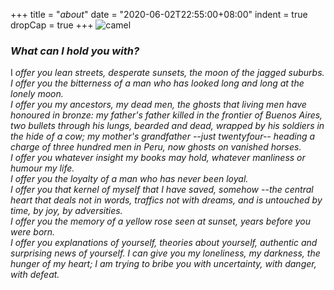 +++
title = "_about_"
date = "2020-06-02T22:55:00+08:00"
indent = true
dropCap = true
+++
![camel](http://p1.music.126.net/Tc4CjU09TSvT5RYoUkefAQ==/5832909185477190.jpg?param=640y300)

### _What can I hold you with?_        
I _offer you lean streets, desperate sunsets, the moon of the jagged suburbs.        
I offer you the bitterness of a man who has looked long and long at the lonely moon.        
I offer you my ancestors, my dead men, the ghosts that living men have honoured in bronze: my father's father killed in the frontier of Buenos Aires, two bullets through his lungs, bearded and dead, wrapped by his soldiers in the hide of a cow; my mother's grandfather _--just twentyfour--_ heading a charge of three hundred men in Peru, now ghosts on vanished horses.        
I offer you whatever insight my books may hold, whatever manliness or humour my life.        
I offer you the loyalty of a man who has never been loyal.        
I offer you that kernel of myself that I have saved, somehow --the central heart that deals not in words, traffics not with dreams, and is untouched by time, by joy, by adversities.        
I offer you the memory of a yellow rose seen at sunset, years before you were born.       
I offer you explanations of yourself, theories about yourself, authentic and surprising news of yourself.
I can give you my loneliness, my darkness, the hunger of my heart; I am trying to bribe you with uncertainty, with danger, with defeat._ 

